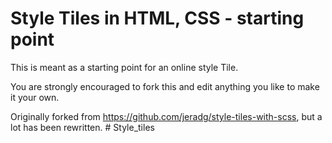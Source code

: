 # Style Tiles in HTML, CSS - starting point

This is meant as a starting point for an online style Tile.

You are strongly encouraged to fork this and edit anything you like to make it your own.

Originally forked from https://github.com/jeradg/style-tiles-with-scss, but a lot has been rewritten.
#   S t y l e _ t i l e s  
 